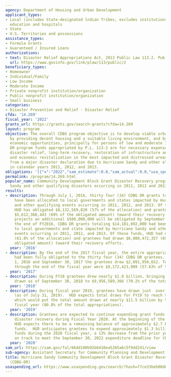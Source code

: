 ```yaml
---
agency: Department of Housing and Urban Development
applicant_types:
- Local (includes State-designated lndian Tribes, excludes institutions of higher
  education and hospitals
- State
- U.S. Territories and possessions
assistance_types:
- Formula Grants
- Guaranteed / Insured Loans
authorizations:
- text: Disaster Relief Appropriations Act, 2013 Public Law 113.2. Pub. L. 113, 2.
  url: https://www.govinfo.gov/link/plaw/113/public/2
beneficiary_types:
- Homeowner
- Individual/Family
- Low Income
- Moderate Income
- Private nonprofit institution/organization
- Public nonprofit institution/organization
- Small business
categories:
- Disaster Prevention and Relief - Disaster Relief
cfda: '14.269'
fiscal_year: '2022'
grants_url: https://grants.gov/search-grants?cfda=14.269
layout: program
objective: The overall CDBG program objective is to develop viable urban communities,
  by providing decent housing and a suitable living environment, and by expanding
  economic opportunities, principally for persons of low and moderate income. CDBG
  DR program funds appropriated by P.L. 113-2 are for necessary expenses related to
  disaster relief, long-term recovery, restoration of infrastructure and housing,
  and economic revitalization in the most impacted and distressed areas resulting
  from a major disaster declaration due to Hurricane Sandy and other eligible events
  in calendar years 2011, 2012, and 2013.
obligations: '[{"x":"2022","sam_estimate":0.0,"sam_actual":0.0,"usa_spending_actual":0.0},{"x":"2023","sam_estimate":0.0,"sam_actual":0.0,"usa_spending_actual":-1.0},{"x":"2024","sam_estimate":0.0,"sam_actual":0.0,"usa_spending_actual":-140842.94}]'
permalink: /program/14.269.html
popular_name: Community Development Block Grant Disaster Recovery program for Hurricane
  Sandy and other qualifying disasters occurring in 2011, 2012 and 2013
results:
- description: Through July 1, 2016, thirty four (34) CDBG DR grants totaling $14,181,892,000
    have been allocated to local governments and states impacted by Hurricane Sandy
    and other qualifying events occurring in 2011, 2012, and 2013. Of those funds,
    HUD has obligated $8,132,569,820 (57% of the allocation) and grantees have drawn
    $5,612,368,443 (69% of the obligated amount) toward their recovery efforts. HUD
    projects an additional $500,000,000 will be obligated by September 30, 2016. Through
    the end of FY2016, CDBG DR grants totaling $14,181,892,000 had been allocated
    to local governments and state impacted by Hurricane Sandy and other qualifying
    events occurring in 2011, 2012, and 2013. Of those funds, HUD had obligated $8,757,761,836
    (61.8% of the allocation) and grantees had drawn $6,080,472,357 (69.4% of the
    obligated amount) toward their recovery efforts.
  year: '2016'
- description: By the end of the 2017 fiscal year, the entire appropriation ($14,181,892,000)
    had been fully obligated to the thirty four (34) CDBG DR grantees. Between October
    1, 2016 and September 30, 2017 the grantees drew $2,091,950,652. Total expenditures
    through the end of the fiscal year were $8,172,423,009 (57.63% of the appropriation).
  year: '2017'
- description: During FY18 grantees drew nearly $1.8 billion, bringing the total amount
    drawn as of September 30, 2018 to $9,956,589,366 (70.2% of the total appropriation).
  year: '2018'
- description: During fiscal year 2019, grantees have drawn just  over $1.1 billion
    (as of July 31, 2019).  HUD expects total draws for FY19 to reach $1.5 billion,
    which would put the total amount drawn at nearly $11.5 billion by the end of the
    fiscal year (80.8% of the total appropriations).
  year: '2019'
- description: Grantees are expected to continue expending grant funds toward their
    disaster recovery during Fiscal Year 2020. At the beginning of the fiscal year,
    HUD expects there to be a remaining balance of approximately $2.7 billion in grant
    funds.  HUD anticipates grantees to expend approximately $1.3 billion of those
    funds during the 2020 fiscal year, a 13% decrease from the prior year, but still
    on track to meet the September 30, 2022 expenditure deadline for the appropriation.
  year: '2020'
sam_url: https://sam.gov/fal/66dd100b92b6410ea5265a6c5f9dd241/view
sub-agency: Assistant Secretary for Community Planning and Development
title: Hurricane Sandy Community Development Block Grant Disaster Recovery Grants
  (CDBG-DR)
usaspending_url: https://www.usaspending.gov/search/?hash=f7ce33beb08d65da5e4609789bce08d3
---
```

